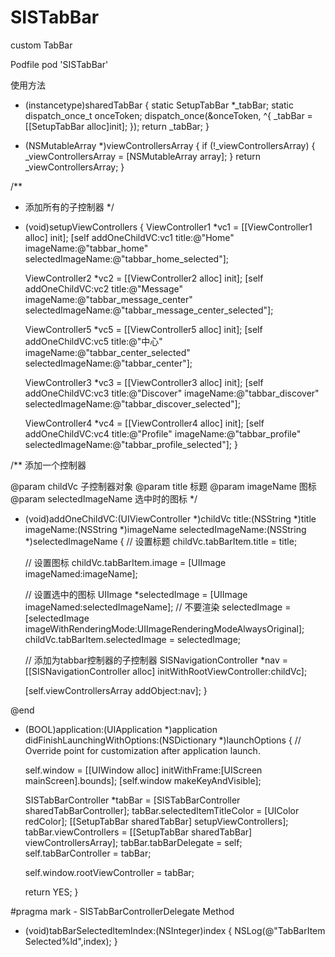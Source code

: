 # SISTabBar
custom TabBar

Podfile
pod 'SISTabBar'

使用方法
+ (instancetype)sharedTabBar
{
    static SetupTabBar *_tabBar;
    static dispatch_once_t onceToken;
    dispatch_once(&onceToken, ^{
        _tabBar = [[SetupTabBar alloc]init];
    });
    return _tabBar;
}

- (NSMutableArray *)viewControllersArray
{
    if (!_viewControllersArray) {
        _viewControllersArray = [NSMutableArray array];
    }
    return _viewControllersArray;
}

/**
 *  添加所有的子控制器
 */
- (void)setupViewControllers
{
    ViewController1 *vc1 = [[ViewController1 alloc] init];
    [self addOneChildVC:vc1 title:@"Home" imageName:@"tabbar_home" selectedImageName:@"tabbar_home_selected"];
    
    ViewController2 *vc2 = [[ViewController2 alloc] init];
    [self addOneChildVC:vc2 title:@"Message" imageName:@"tabbar_message_center" selectedImageName:@"tabbar_message_center_selected"];
    
    ViewController5 *vc5 = [[ViewController5 alloc] init];
    [self addOneChildVC:vc5 title:@"中心" imageName:@"tabbar_center_selected" selectedImageName:@"tabbar_center"];
    
    ViewController3 *vc3 = [[ViewController3 alloc] init];
    [self addOneChildVC:vc3 title:@"Discover" imageName:@"tabbar_discover" selectedImageName:@"tabbar_discover_selected"];
    
    ViewController4 *vc4 = [[ViewController4 alloc] init];
    [self addOneChildVC:vc4 title:@"Profile" imageName:@"tabbar_profile" selectedImageName:@"tabbar_profile_selected"];
}


/**
 添加一个控制器
 
 @param childVc 子控制器对象
 @param title 标题
 @param imageName 图标
 @param selectedImageName 选中时的图标
 */
- (void)addOneChildVC:(UIViewController *)childVc title:(NSString *)title imageName:(NSString *)imageName selectedImageName:(NSString *)selectedImageName {
    // 设置标题
    childVc.tabBarItem.title = title;
    
    // 设置图标
    childVc.tabBarItem.image = [UIImage imageNamed:imageName];
    
    // 设置选中的图标
    UIImage *selectedImage = [UIImage imageNamed:selectedImageName];
    // 不要渲染
    selectedImage = [selectedImage imageWithRenderingMode:UIImageRenderingModeAlwaysOriginal];
    childVc.tabBarItem.selectedImage = selectedImage;
    
    // 添加为tabbar控制器的子控制器
    SISNavigationController *nav = [[SISNavigationController alloc] initWithRootViewController:childVc];
    
    [self.viewControllersArray addObject:nav];
}


@end

- (BOOL)application:(UIApplication *)application didFinishLaunchingWithOptions:(NSDictionary *)launchOptions {
    // Override point for customization after application launch.
    
    self.window = [[UIWindow alloc] initWithFrame:[UIScreen mainScreen].bounds];
    [self.window makeKeyAndVisible];
    
    SISTabBarController *tabBar = [SISTabBarController sharedTabBarController];
    tabBar.selectedItemTitleColor = [UIColor redColor];
    [[SetupTabBar sharedTabBar] setupViewControllers];
    tabBar.viewControllers = [[SetupTabBar sharedTabBar] viewControllersArray];
    tabBar.tabBarDelegate = self;
    self.tabBarController = tabBar;
    
    self.window.rootViewController = tabBar;
    
    return YES;
}

#pragma mark - SISTabBarControllerDelegate Method
- (void)tabBarSelectedItemIndex:(NSInteger)index
{
    NSLog(@"TabBarItem Selected%ld",index);
}
